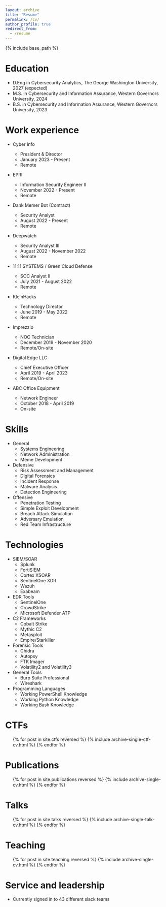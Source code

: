 ```yaml
---
layout: archive
title: "Resume"
permalink: /cv/
author_profile: true
redirect_from:
  - /resume
---
```


{% include base_path %}

Education
======
* D.Eng in Cybersecurity Analytics, The George Washington University, 2027 (expected)
* M.S. in Cybersecurity and Information Assurance, Western Governors University, 2024
* B.S. in Cybersecurity and Information Assurance, Western Governors University, 2023

Work experience
======
* Cyber Info
  * President & Director
  * January 2023 - Present
  * Remote
    
* EPRI
  * Information Security Engineer II
  * November 2022 - Present
  * Remote

* Dank Memer Bot (Contract)
  * Security Analyst
  * August 2022 - Present
  * Remote

* Deepwatch
  * Security Analyst III
  * August 2022 - November 2022
  * Remote
    
* 11:11 SYSTEMS / Green Cloud Defense
  * SOC Analyst II
  * July 2021 - August 2022
  * Remote

* KleinHacks
  * Technology Director
  * June 2019 - May 2022
  * Remote

* Imprezzio
  * NOC Technician
  * December 2019 - November 2020
  * Remote/On-site
 
* Digital Edge LLC
  * Chief Executive Officer
  * April 2019 - April 2023
  * Remote/On-site
 
* ABC Office Equipment
  * Network Engineer
  * October 2018 - April 2019
  * On-site
  
Skills
======
* General
  * Systems Engineering
  * Network Administration
  * Meme Development
* Defensive
  * Risk Assessment and Management
  * Digital Forensics
  * Incident Response
  * Malware Analysis
  * Detection Engineering
* Offensive
  * Penetration Testing
  * Simple Exploit Development
  * Breach Attack Simulation
  * Adversary Emulation
  * Red Team Infrastructure

Technologies
======
* SIEM/SOAR
  * Splunk
  * FortiSIEM
  * Cortex XSOAR
  * SentinelOne XDR
  * Wazuh
  * Exabeam
* EDR Tools
  * SentinelOne
  * CrowdStrike
  * Microsoft Defender ATP
* C2 Frameworks
  * Cobalt Strike
  * Mythic C2
  * Metasploit
  * Empire/Starkiller
* Forensic Tools
  * Ghidra
  * Autopsy
  * FTK Imager
  * Volatility2 and Volatility3
* General Tools
  * Burp Suite Professional
  * Wireshark
* Programming Languages
  * Working PowerShell Knowledge
  * Working Python Knowledge
  * Working Bash Knowledge

CTFs
======
  <ul>{% for post in site.ctfs reversed %}
    {% include archive-single-ctf-cv.html %}
  {% endfor %}</ul>

Publications
======
  <ul>{% for post in site.publications reversed %}
    {% include archive-single-cv.html %}
  {% endfor %}</ul>
  
Talks
======
  <ul>{% for post in site.talks reversed %}
    {% include archive-single-talk-cv.html  %}
  {% endfor %}</ul>
  
Teaching
======
  <ul>{% for post in site.teaching reversed %}
    {% include archive-single-cv.html %}
  {% endfor %}</ul>
  
Service and leadership
======
* Currently signed in to 43 different slack teams
